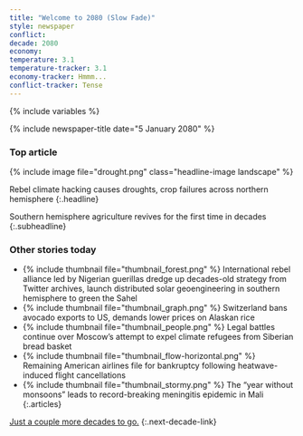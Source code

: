 ```yaml
---
title: "Welcome to 2080 (Slow Fade)"
style: newspaper
conflict: 
decade: 2080
economy: 
temperature: 3.1
temperature-tracker: 3.1
economy-tracker: Hmmm...
conflict-tracker: Tense
---
```


{% include variables %}

{% include newspaper-title date="5 January 2080" %}

### Top article

{% include image file="drought.png" class="headline-image landscape" %}

Rebel climate hacking causes droughts, crop failures across northern hemisphere
{:.headline}

Southern hemisphere agriculture revives for the first time in decades
{:.subheadline}

### Other stories today

- {% include thumbnail file="thumbnail_forest.png" %} International rebel alliance led by Nigerian guerillas dredge up decades-old strategy from Twitter archives, launch distributed solar geoengineering in southern hemisphere to green the Sahel
- {% include thumbnail file="thumbnail_graph.png" %} Switzerland bans avocado exports to US, demands lower prices on Alaskan rice
- {% include thumbnail file="thumbnail_people.png" %} Legal battles continue over Moscow’s attempt to expel climate refugees from Siberian bread basket
- {% include thumbnail file="thumbnail_flow-horizontal.png" %} Remaining American airlines file for bankruptcy following heatwave-induced flight cancellations
- {% include thumbnail file="thumbnail_stormy.png" %} The “year without monsoons” leads to record-breaking meningitis epidemic in Mali
{:.articles}

[Just a couple more decades to go.](chapter_red-zones.html)
{:.next-decade-link}
